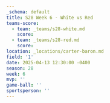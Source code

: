 ```yaml
---
_schema: default
title: S28 Week 6 - White vs Red
teams-score:
  - team: _teams/s28-white.md
    score:
  - team: _teams/s28-red.md
    score:
location: _locations/carter-baron.md
field: '1'
date: 2025-04-13 12:30:00 -0400
season: 28
week: 6
mvp: ''
game-ball: ''
sportsperson: ''
---
```

